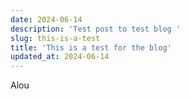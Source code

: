 ```yaml
---
date: 2024-06-14
description: 'Test post to test blog '
slug: this-is-a-test
title: 'This is a test for the blog'
updated_at: 2024-06-14
---
```


Alou